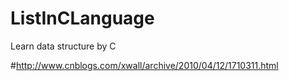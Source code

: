 # ListInCLanguage

Learn data structure by C

#http://www.cnblogs.com/xwall/archive/2010/04/12/1710311.html
